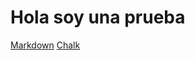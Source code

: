 # Hola soy una prueba

[Markdown](https://es.wikipedia.org/wiki/Markdown/nosellama)
[Chalk](https://www.npmjs.com/package/chalk?activeTab=versions)

